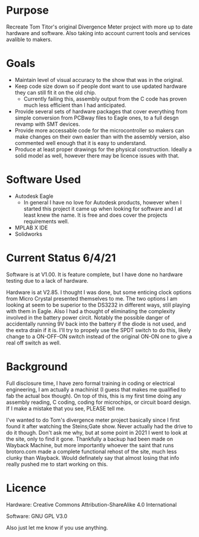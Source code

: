 # Purpose
Recreate Tom Titor's original Divergence Meter project with more up to date hardware and software. Also taking into account current tools and services avalible to makers.

# Goals
* Maintain level of visual accuracy to the show that was in the original.
* Keep code size down so if people dont want to use updated hardware they can still fit it on the old chip.
  * Currently failing this, assembly output from the C code has proven much less efficient than I had anticipated.
* Provide several sets of hardware packages that cover everything from simple conversion from PCBway files to Eagle ones, to a full desgn revamp with SMT devices.
* Provide more accessable code for the microcontroller so makers can make changes on their own easier than with the assembly version, also commented well enough that it is easy to understand.
* Produce at least proper drawings for the physical construction. Ideally a solid model as well, however there may be licence issues with that.

# Software Used
* Autodesk Eagle
  * In general I have no love for Autodesk products, however when I started this project it came up when looking for software and I at least knew the name. It is free and does cover the projects requirements well.
* MPLAB X IDE
* Solidworks

# Current Status 6/4/21
Software is at V1.00. It is feature complete, but I have done no hardware testing due to a lack of hardware. 

Hardware is at V2.85. I thought I was done, but some enticing clock options from Micro Crystal presented themselves to me. The two options I am looking at seem to be superior to the DS3232 in different ways, still playing with them in Eagle. Also I had a thought of eliminating the complexity involved in the battery power circit. Notably the possible danger of accidentally running 9V back into the battery if the diode is not used, and the extra drain if it is. I'll try to propely use the SPDT switch to do this, likely change to a ON-OFF-ON switch instead of the original ON-ON one to give a real off switch as well.

# Background
Full disclosure time, I have zero formal training in coding or electrical engineering, I am actually a machinist (I guess that makes me qualified to fab the actual box though). On top of this, this is my first time doing any assembly reading, C coding, coding for microchips, or circuit board design. If I make a mistake that you see, PLEASE tell me.

I've wanted to do Tom's divergence meter project basically since I first found it after watching the Steins;Gate show. Never actually had the drive to do it though. Don't ask me why, but at some point in 2021 I went to look at the site, only to find it gone. Thankfully a backup had been made on Wayback Machine, but more importantly whoever the saint that runs brotoro.com made a complete functional rehost of the site, much less clunky than Wayback. Would definately say that almost losing that info really pushed me to start working on this.

# Licence
Hardware: Creative Commons Attribution-ShareAlike 4.0 International

Software: GNU GPL V3.0

Also just let me know if you use anything.
